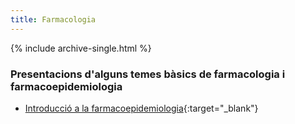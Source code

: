 ```yaml
---
title: Farmacologia
---
```


{% include archive-single.html %}
### Presentacions d'alguns temes bàsics de farmacologia i farmacoepidemiologia
- [Introducció a la farmacoepidemiologia](https://jepcastel.github.io/presentacions/slides-farmacoepidemiologia.html){:target="_blank"}
